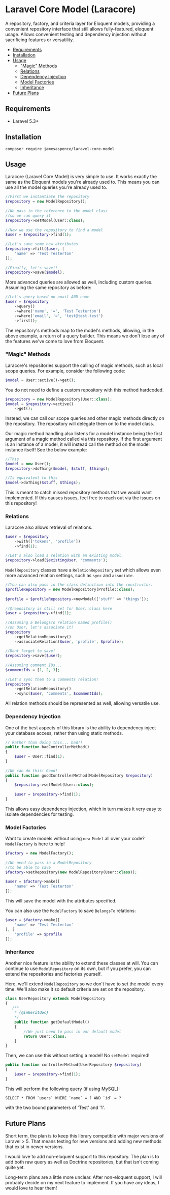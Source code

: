 # Laravel Core Model (Laracore)

A repository, factory, and criteria layer for Eloquent models,
providing a convenient repository interface that still allows
fully-featured, eloquent usage. Allows convenient testing and 
dependency injection without sacrificing features or versatility.

<!-- START doctoc generated TOC please keep comment here to allow auto update -->
<!-- DON'T EDIT THIS SECTION, INSTEAD RE-RUN doctoc TO UPDATE -->


- [Requirements](#requirements)
- [Installation](#installation)
- [Usage](#usage)
  - ["Magic" Methods](#magic-methods)
  - [Relations](#relations)
  - [Dependency Injection](#dependency-injection)
  - [Model Factories](#model-factories)
  - [Inheritance](#inheritance)
- [Future Plans](#future-plans)

<!-- END doctoc generated TOC please keep comment here to allow auto update -->

## Requirements

- Laravel 5.3+

## Installation

    composer require jamesaspence/laravel-core-model

## Usage

Laracore (Laravel Core Model) is very simple to use. 
It works exactly the same as the Eloquent models 
you're already used to. This means you can use all 
the model queries you're already used to.

```php
//First we instantiate the repository
$repository = new ModelRepository();
 
//We pass in the reference to the model class
//so we can query it
$repository->setModel(User::class);
 
//Now we use the repository to find a model
$user = $repository->find(1);
 
//Let's save some new attributes
$repository->fill($user, [
    'name' => 'Test Testerton'
]);
 
//Finally, let's save!!
$repository->save($model);
```

More advanced queries are allowed as well, 
including custom queries. Assuming the same
repository as before:

```php
//Let's query based on email AND name
$user = $repository
    ->query()
    ->where('name', '=', 'Test Testerton')
    ->where('email', '=', 'test@test.test')
    ->first();
```

The repository's methods map to the model's 
methods, allowing, in the above example, a 
return of a query builder. This means we don't 
lose any of the features we've come to love from 
Eloquent.

### "Magic" Methods

Laracore's repositories support the calling of
magic methods, such as local scope queries. For
example, consider the following code:
```php
$model = User::active()->get();
```

You do not need to define a custom repository
with this method hardcoded.
```php
$repository = new ModelRepository(User::class);
$model = $repository->active()
    ->get();
```

Instead, we can call our scope queries and other
magic methods directly on the repository. The
repository will delegate them on to the model
class.

Our magic method handling also listens for a model
instance being the first argument of a magic method
called via this repository. If the first argument is
an instance of a model, it will instead call the method
on the model instance itself! See the below example:

```php
//This
$model = new User();
$repository->doThing($model, $stuff, $things);

//Is equivalent to this
$model->doThing($stuff, $things);
```

This is meant to catch missed repository methods that we would
want implemented. If this causes issues, feel free to reach out
via the issues on this repository!

### Relations

Laracore also allows retrieval of relations.

```php
$user = $repository
    ->with(['tokens', 'profile'])
    ->find(1);
    
//Let's also load a relation with an existing model.
$repository->load($existingUser, 'comments');
```

`ModelRepository` classes have a `RelationRepository` 
set which allows even more advanced relation settings, 
such as `sync` and `associate`. 

```php
//You can also pass in the class definition into the constructor.
$profileRepository = new ModelRepository(Profile::class);
 
$profile = $profileRepository->newModel(['stuff' => 'things']);
 
//$repository is still set for User::class here
$user = $repository->find(1);
 
//Assuming a BelongsTo relation named profile() 
//on User, let's associate it!
$repository
    ->getRelationRepository()
    ->associateRelation($user, 'profile', $profile);
 
//Dont forget to save!
$repository->save($user);
 
//Assuming comment IDs...
$commentIds = [1, 2, 3];
 
//Let's sync them to a comments relation!
$repository
    ->getRelationRepository()
    ->sync($user, 'comments', $commentIds);
```

All relation methods should be represented as well, 
allowing versatile use.

### Dependency Injection

One of the best aspects of this library is the 
ability to dependency inject your database access,
rather than using static methods.

```php
// Rather than doing this... bad!!
public function badControllerMethod()
{
    $user = User::find(1);
}
 
//We can do this! Good!
public function goodControllerMethod(ModelRepository $repository)
{
    $repository->setModel(User::class);
    
    $user = $repository->find(1);
}
```

This allows easy dependency injection, which in 
turn makes it very easy to isolate dependencies 
for testing.

### Model Factories
Want to create models without using `new Model` all over your code? `ModelFactory` is here to help!

```php
$factory = new ModelFactory();
 
//We need to pass in a ModelRepository 
//to be able to save
$factory->setRepository(new ModelRepository(User::class));
 
$user = $factory->make([
    'name' => 'Test Testerton'
]);
```
This will save the model with the attributes specified.

You can also use the `ModelFactory` to save `BelongsTo` 
relations:

```php
$user = $factory->make([
    'name' => 'Test Testerton'
], [
    'profile' => $profile
]);
```

### Inheritance

Another nice feature is the ability to extend 
these classes at will. You can continue to use 
`ModelRepository` on its own, but if you prefer, 
you can extend the repositories and factories yourself.

Here, we'll extend `ModelRepository` so we don't have to 
set the model every time. We'll also make it so default 
criteria are set on the repository.

```php
class UserRepository extends ModelRepository 
{
   /**
    * {@inheritdoc}
    */
    public function getDefaultModel()
    {
        //We just need to pass in our default model
        return User::class;
    }
}
```

Then, we can use this without setting a model! 
No `setModel` required!

```php
public function controllerMethod(UserRepository $repository)
{
    $user = $repository->find(1);
}
```

This will perform the following query (if using MySQL):
```
SELECT * FROM `users` WHERE `name` = ? AND `id` = ?
```
with the two bound parameters of 'Test' and '1'.

## Future Plans
Short term, the plan is to keep this library compatible with major 
versions of Laravel > 5. That means testing for new versions and 
adding new methods that exist in newer versions.

I would love to add non-eloquent support to this repository. 
The plan is to add both raw query as well as Doctrine repositories, 
but that isn't coming quite yet.

Long-term plans are a little more unclear. After non-eloquent support,
I will probably decide on my next feature to implement. If you have any
ideas, I would love to hear them!